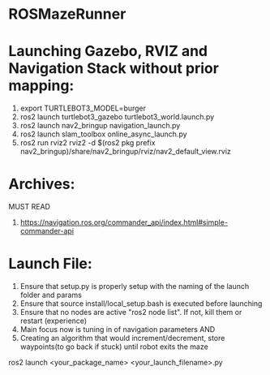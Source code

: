 # ROSMazeRunner


# Launching Gazebo, RVIZ and Navigation Stack without prior mapping:
1. export TURTLEBOT3_MODEL=burger
2. ros2 launch turtlebot3_gazebo turtlebot3_world.launch.py
3. ros2 launch nav2_bringup navigation_launch.py
4. ros2 launch slam_toolbox online_async_launch.py
5. ros2 run rviz2 rviz2 -d $(ros2 pkg prefix nav2_bringup)/share/nav2_bringup/rviz/nav2_default_view.rviz



# Archives:
MUST READ
1. https://navigation.ros.org/commander_api/index.html#simple-commander-api

# Launch File:

1. Ensure that setup.py is properly setup with the naming of the launch folder and params
2. Ensure that source install/local_setup.bash is executed before launching
3. Ensure that no nodes are active "ros2 node list". If not, kill them or restart (experience)
4. Main focus now is tuning in of navigation parameters AND
5. Creating an algorithm that would increment/decrement, store waypoints(to go back if stuck) until robot exits the maze

ros2 launch <your_package_name> <your_launch_filename>.py



